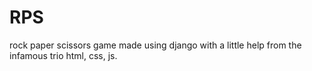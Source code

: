 # RPS
rock paper scissors game made using django with a little help from the infamous trio html, css, js.
